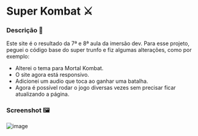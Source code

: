 # Super Kombat ⚔️

### Descrição 📝
Este site é o resultado da 7ª e 8ª aula da imersão dev.
Para esse projeto, peguei o código base do super trunfo e fiz algumas alterações, como por exemplo:
- Alterei o tema para Mortal Kombat.
- O site agora está responsivo.
- Adicionei um audio que toca ao ganhar uma batalha.
- Agora é possível rodar o jogo diversas vezes sem precisar ficar atualizando a página.

### Screenshot 🖼️

![image](https://user-images.githubusercontent.com/81761545/134401663-2a637b3a-b87b-4e57-814c-000727acdc80.png)
